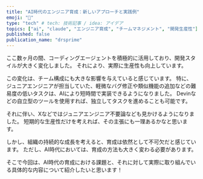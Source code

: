 ```yaml
---
title: "AI時代のエンジニア育成：新しいアプローチと実践例"
emoji: "🤖"
type: "tech" # tech: 技術記事 / idea: アイデア
topics: ["ai", "claude", "エンジニア育成", "チームマネジメント", "開発生産性"] # TODO: 公開前にちゃんと設定する
published: false
publication_name: "drsprime"
---
```


ここ数ヶ月の間、コーディングエージェントを積極的に活用しており、開発スタイルが大きく変化しました。
それにより、実際に生産性も向上しています。

この変化は、チーム構成にも大きな影響を与えていると感じています。
特に、ジュニアエンジニアが担当していた、軽微なバグ修正や類似機能の追加などの難易度の低いタスクは、AIにより短時間で実装できるようになりました。
Devinなどの自立型のツールを使用すれば、独立してタスクを進めることも可能です。

それに伴い、Xなどではジュニアエンジニア不要論なども見かけるようになりました。
短期的な生産性だけを考えれば、その主張にも一理あるかなと思います。

しかし、組織の持続的な成長を考えると、育成は依然として不可欠だと感じています。
ただし、AI時代においては、育成の方法も大きく変わる必要があります。

そこで今回は、AI時代の育成における課題と、それに対して実際に取り組んでいる具体的な内容について紹介したいと思います！
